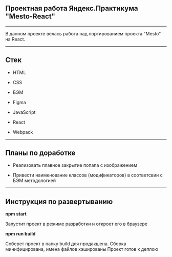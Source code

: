 ## Проектная работа Яндекс.Практикума "Mesto-React"

---------

В данном проекте велась работа над портированием проекта "Mesto" на React.

---------

## Стек

* HTML

* CSS

* БЭМ

* Figma

* JavaScript

* React

* Webpack

--------

## Планы по доработке

* Реализовать плавное закрытие попапа с изображением

* Привести наименование классов (модификаторов) в соответсвии с БЭМ методологией

--------
## Инструкция по развертыванию

**npm start**

Запустит проект в режиме разработки и откроет его в браузере

**npm run build**

Соберет проект в папку build для продакшена.
Сборка минифицирована, имена файлов хэшированы
Проект готов к деплою
